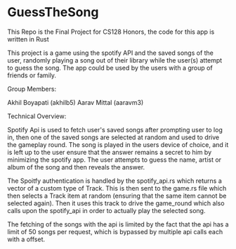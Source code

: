 # GuessTheSong
This Repo is the Final Project for CS128 Honors, the code for this app is written in Rust

This project is a game using the spotify API and the saved songs of the user, randomly playing a song out of their library while the user(s) attempt to guess the song. The app could be used by the users with a group of friends or family. 

Group Members:

Akhil Boyapati (akhilb5)
Aarav Mittal (aaravm3)

Technical Overview: 

Spotify Api is used to fetch user's saved songs after prompting user to log in, then one of the saved songs are selected at random and used to drive the gameplay round. The song is played in the users device of choice, and it is left up to the user ensure that the answer remains a secret to him by minimizing the spotify app. The user attempts to guess the name, artist or album of the song and then reveals the answer.

The Spoitfy authentication is handled by the spotify_api.rs which returns a vector of a custom type of Track. This is then sent to the game.rs file which then selects a Track item at random (ensuring that the same item cannot be selected again). Then it uses this track to drive the game_round which also calls upon the spotify_api in order to actually play the selected song.

The fetching of the songs with the api is limited by the fact that the api has a limit of 50 songs per request, which is bypassed by multiple api calls each with a offset.





